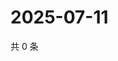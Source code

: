# 2025-07-11

共 0 条

<!-- BEGIN ZHIHUQUESTIONS -->
<!-- 最后更新时间 Fri Jul 11 2025 08:58:37 GMT+0800 (China Standard Time) -->

<!-- END ZHIHUQUESTIONS -->
